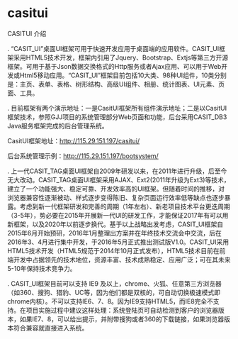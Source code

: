 # casitui

CASITUI 介绍

.   “CASIT_UI”桌面UI框架可用于快速开发应用于桌面端的应用软件。CASIT_UI框架采用HTML5技术开发，框架内引用了Jquery、Bootstrap、Extjs等第三方开源框架。可用于基于Json数据交换格式的Http服务或者Ajax应用、可以用于Web开发或Html5移动应用。“CASIT_UI”框架目前包括10大类、98种UI组件，10类分别是：主页、表单、表格、树形结构、高级UI组件、相册、统计图表、UI元素、页面、工具。

.   目前框架有两个演示地址：一是CasitUI框架所有组件演示地址；二是以CasitUI框架技术，参照GJJ项目的系统管理部分Web页面和功能，后台采用CASIT_DB3 Java服务框架完成的后台管理系统。

CasitUI框架地址：http://115.29.151.197/casitui/

后台系统管理示例：http://115.29.151.197/bootsystem/

.   上一代CASIT_TAG桌面UI框架自2009年研发以来，在2011年进行升级，后至今无大改动。CASIT_TAG桌面UI框架采用AJAX、Ext2(2011年升级为Ext3)等技术，建立了一个功能强大、稳定可靠、开发效率高的UI框架。但随着时间的推移，对浏览器兼容性逐渐被动、样式逐步变得陈旧、复杂页面运行效率低等缺点也逐步暴露。考虑到新一代框架研发和完善的周期（1年左右）、新老项目技术平台更迭周期（3-5年），势必要在2015年开展新一代UI的研发工作，才能保证2017年有可以用新框架，以及2020年以前逐步换代。基于以上战略出发考虑，CASIT_UI框架自2015年6月开始预研，2016年1月整理出方案并在年终技术交流会中交流，后在2016年3、4月进行集中开发，于2016年5月正式推出测试版V1.0。CASIT_UI采用HTML5技术开发（HTML5规范于2014年10月正式发布），HTML5技术目前在前端开发中占据领先的技术地位，资源丰富、技术成熟稳定、应用广泛；可在其未来5-10年保持技术竞争力。

.   CASIT_UI框架目前可以支持 IE9 及以上，chrome、火狐、任意第三方浏览器（如360、搜狗、猎豹、UC等，因为他们都是双核的，可自动切换极速模式即chrome内核）。不可以支持IE6、7、8。因为IE9支持HTML5，而IE8完全不支持。在项目实施过程中建议这样处理：系统登陆页可自动检测到客户的浏览器版本，如果IE7、8，可以给出提示，并附带搜狗或者360的下载链接，如果浏览器版本符合兼容就直接进入系统。
